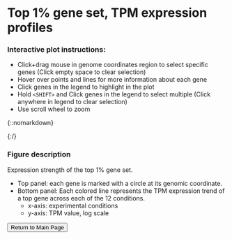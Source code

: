# Top 1% gene set, TPM expression profiles

### Interactive plot instructions:
* Click+drag mouse in genome coordinates region to select specific genes (Click empty space to clear selection)
* Hover over points and lines for more information about each gene
* Click genes in the legend to highlight in the plot
* Hold `<SHIFT>` and Click genes in the legend to select multiple (Click anywhere in legend to clear selection)
* Use scroll wheel to zoom


{::nomarkdown}
<!DOCTYPE html>
<html>
<head>
  <style>
    .error {
        color: red;
    }
  </style>
  <script type="text/javascript" src="https://cdn.jsdelivr.net/npm//vega@5"></script>
  <script type="text/javascript" src="https://cdn.jsdelivr.net/npm//vega-lite@4.17.0"></script>
  <script type="text/javascript" src="https://cdn.jsdelivr.net/npm//vega-embed@6"></script>
</head>
<body>
  <div id="vis" style="position:relative; left:-10%;"></div>
  <script>
    (function(vegaEmbed) {
      var spec = {"config": {"view": {"continuousWidth": 400, "continuousHeight": 300}, "axis": {"grid": false, "labelFontSize": 16, "titleFontSize": 20}, "title": {"fontSize": 30}}, "vconcat": [{"mark": {"type": "point", "opacity": 0.5, "size": 100}, "encoding": {"color": {"type": "nominal", "field": "strand"}, "tooltip": [{"type": "ordinal", "field": "locus_tag"}, {"type": "nominal", "field": "product"}, {"type": "quantitative", "field": "pos"}, {"type": "nominal", "field": "strand"}], "x": {"type": "quantitative", "axis": {"labelAngle": 270, "title": "Genome position"}, "field": "pos"}, "y": {"type": "quantitative", "field": "strand"}}, "height": 50, "selection": {"selector005": {"type": "interval", "encodings": ["x"]}}, "title": "TPM values for genes in Top 1% set", "width": 600}, {"layer": [{"mark": "circle", "encoding": {"color": {"type": "nominal", "field": "desc_string", "legend": {"columns": 1, "labelFontSize": 14, "labelLimit": 0, "orient": "right", "symbolLimit": 200, "title": "Gene"}, "scale": {"scheme": "tableau20"}}, "opacity": {"condition": {"value": 1, "selection": {"or": [{"or": ["selector005", "selector007"]}, "selector006"]}}, "value": 0.2}, "size": {"condition": {"value": 100, "selection": {"or": [{"or": ["selector005", "selector007"]}, "selector006"]}}, "value": 3}, "tooltip": [{"type": "nominal", "field": "locus_tag"}, {"type": "nominal", "field": "product"}, {"type": "nominal", "field": "exp_condition"}, {"type": "quantitative", "field": "mean_exp"}], "x": {"type": "nominal", "axis": {"labelAngle": 315, "labelLimit": 0, "title": "Experimental Condition"}, "field": "exp_condition_order", "sort": {"field": "exp_condition_order:N", "op": "count"}}, "y": {"type": "quantitative", "axis": {"title": "Log TPM expression"}, "field": "mean_exp", "scale": {"type": "log"}}}, "height": 400, "selection": {"selector007": {"type": "multi", "fields": ["desc_string"], "bind": "legend"}, "selector006": {"type": "single", "on": "mousemove", "fields": ["desc_string"], "nearest": true}}, "width": 600}, {"mark": "line", "encoding": {"color": {"type": "nominal", "field": "desc_string", "legend": {"columns": 1, "labelFontSize": 14, "labelLimit": 0, "orient": "right", "symbolLimit": 200, "title": "Gene"}, "scale": {"scheme": "tableau20"}}, "opacity": {"condition": {"value": 1, "selection": {"or": [{"or": ["selector005", "selector007"]}, "selector006"]}}, "value": 0.5}, "size": {"condition": {"value": 3, "selection": {"or": [{"or": ["selector005", "selector007"]}, "selector006"]}}, "value": 1}, "tooltip": [{"type": "nominal", "field": "locus_tag"}, {"type": "nominal", "field": "product"}, {"type": "nominal", "field": "exp_condition"}, {"type": "quantitative", "field": "mean_exp"}], "x": {"type": "nominal", "axis": {"labelAngle": 315, "labelLimit": 0, "title": "Experimental Condition"}, "field": "exp_condition_order", "sort": {"field": "exp_condition_order:N", "op": "count"}}, "y": {"type": "quantitative", "axis": {"title": "Log TPM expression"}, "field": "mean_exp", "scale": {"type": "log"}}}, "selection": {"selector008": {"type": "interval", "bind": "scales", "encodings": ["x", "y"]}}}]}], "data": {"name": "data-03422b2a6818c9646d2278b652fa79cf"}, "resolve": {"scale": {"color": "independent"}}, "$schema": "https://vega.github.io/schema/vega-lite/v4.0.2.json", "datasets": {"data-03422b2a6818c9646d2278b652fa79cf": [{"exp_condition": "uMax", "locus_tag": "EQU24_RS18130", "mean_exp": 5108.727656595741, "gene_symbol": "moxG", "product": "cytochrome c(L), periplasmic", "type": "CDS", "strand": -1, "desc_string": "EQU24_RS18130|moxG|cytochrome c(L), periplasmic", "pos": 4041660, "exp_condition_order": "uMax", "exp_id": 0}, {"exp_condition": "uMax", "locus_tag": "EQU24_RS19765", "mean_exp": 69142.27008470819, "gene_symbol": "rnpB", "product": "RNase P RNA component class A", "type": "ncRNA", "strand": -1, "desc_string": "EQU24_RS19765|rnpB|RNase P RNA component class A", "pos": 4442620, "exp_condition_order": "uMax", "exp_id": 0}, {"exp_condition": "uMax", "locus_tag": "EQU24_RS19315", "mean_exp": 46680.0292504427, "gene_symbol": "pmoC", "product": "methane monooxygenase/ammonia monooxygenase subunit C", "type": "CDS", "strand": -1, "desc_string": "EQU24_RS19315|pmoC|methane monooxygenase/ammonia monooxygenase subunit C", "pos": 4324344, "exp_condition_order": "uMax", "exp_id": 0}, {"exp_condition": "uMax", "locus_tag": "EQU24_RS19310", "mean_exp": 25505.538636426747, "gene_symbol": "pmoA", "product": "methane monooxygenase/ammonia monooxygenase subunit A", "type": "CDS", "strand": -1, "desc_string": "EQU24_RS19310|pmoA|methane monooxygenase/ammonia monooxygenase subunit A", "pos": 4323492, "exp_condition_order": "uMax", "exp_id": 0}, {"exp_condition": "uMax", "locus_tag": "EQU24_RS19305", "mean_exp": 29533.587850667278, "gene_symbol": "pmoB", "product": "methane monooxygenase/ammonia monooxygenase subunit B", "type": "CDS", "strand": -1, "desc_string": "EQU24_RS19305|pmoB|methane monooxygenase/ammonia monooxygenase subunit B", "pos": 4322154, "exp_condition_order": "uMax", "exp_id": 0}, {"exp_condition": "uMax", "locus_tag": "EQU24_RS18355", "mean_exp": 3042.9727316283265, "gene_symbol": "", "product": "hypothetical protein", "type": "CDS", "strand": -1, "desc_string": "EQU24_RS18355||hypothetical protein", "pos": 4094390, "exp_condition_order": "uMax", "exp_id": 0}, {"exp_condition": "uMax", "locus_tag": "EQU24_RS18140", "mean_exp": 8340.017235200123, "gene_symbol": "moxF", "product": "PQQ-dependent dehydrogenase, methanol/ethanol family", "type": "CDS", "strand": -1, "desc_string": "EQU24_RS18140|moxF|PQQ-dependent dehydrogenase, methanol/ethanol family", "pos": 4043061, "exp_condition_order": "uMax", "exp_id": 0}, {"exp_condition": "uMax", "locus_tag": "EQU24_RS18125", "mean_exp": 8248.29240097906, "gene_symbol": "moxI", "product": "methanol dehydrogenase", "type": "CDS", "strand": -1, "desc_string": "EQU24_RS18125|moxI|methanol dehydrogenase", "pos": 4041358, "exp_condition_order": "uMax", "exp_id": 0}, {"exp_condition": "uMax", "locus_tag": "EQU24_RS16195", "mean_exp": 14727.21057548607, "gene_symbol": "", "product": "hypothetical protein", "type": "CDS", "strand": 1, "desc_string": "EQU24_RS16195||hypothetical protein", "pos": 3638287, "exp_condition_order": "uMax", "exp_id": 0}, {"exp_condition": "uMax", "locus_tag": "EQU24_RS12965", "mean_exp": 7040.25202074437, "gene_symbol": "", "product": "hypothetical protein", "type": "CDS", "strand": -1, "desc_string": "EQU24_RS12965||hypothetical protein", "pos": 2903353, "exp_condition_order": "uMax", "exp_id": 0}, {"exp_condition": "uMax", "locus_tag": "EQU24_RS12525", "mean_exp": 168221.0092105794, "gene_symbol": "ssrA", "product": "transfer-messenger RNA", "type": "tmRNA", "strand": -1, "desc_string": "EQU24_RS12525|ssrA|transfer-messenger RNA", "pos": 2807909, "exp_condition_order": "uMax", "exp_id": 0}, {"exp_condition": "uMax", "locus_tag": "EQU24_RS12095", "mean_exp": 6915.496015182511, "gene_symbol": "", "product": "cytochrome c", "type": "CDS", "strand": 1, "desc_string": "EQU24_RS12095||cytochrome c", "pos": 2707742, "exp_condition_order": "uMax", "exp_id": 0}, {"exp_condition": "uMax", "locus_tag": "EQU24_RS22110", "mean_exp": 8591.27823201277, "gene_symbol": "", "product": "hypothetical protein", "type": "CDS", "strand": 1, "desc_string": "EQU24_RS22110||hypothetical protein", "pos": 4992034, "exp_condition_order": "uMax", "exp_id": 0}, {"exp_condition": "uMax", "locus_tag": "EQU24_RS04160", "mean_exp": 23075.059012807807, "gene_symbol": "ssrS", "product": "6S RNA", "type": "ncRNA", "strand": -1, "desc_string": "EQU24_RS04160|ssrS|6S RNA", "pos": 874502, "exp_condition_order": "uMax", "exp_id": 0}, {"exp_condition": "lowCH4", "locus_tag": "EQU24_RS18355", "mean_exp": 1847.4516069425836, "gene_symbol": "", "product": "hypothetical protein", "type": "CDS", "strand": -1, "desc_string": "EQU24_RS18355||hypothetical protein", "pos": 4094390, "exp_condition_order": "lowCH4", "exp_id": 1}, {"exp_condition": "lowCH4", "locus_tag": "EQU24_RS04160", "mean_exp": 9526.920493836826, "gene_symbol": "ssrS", "product": "6S RNA", "type": "ncRNA", "strand": -1, "desc_string": "EQU24_RS04160|ssrS|6S RNA", "pos": 874502, "exp_condition_order": "lowCH4", "exp_id": 1}, {"exp_condition": "lowCH4", "locus_tag": "EQU24_RS19310", "mean_exp": 34631.38027090037, "gene_symbol": "pmoA", "product": "methane monooxygenase/ammonia monooxygenase subunit A", "type": "CDS", "strand": -1, "desc_string": "EQU24_RS19310|pmoA|methane monooxygenase/ammonia monooxygenase subunit A", "pos": 4323492, "exp_condition_order": "lowCH4", "exp_id": 1}, {"exp_condition": "lowCH4", "locus_tag": "EQU24_RS18125", "mean_exp": 8621.224103024608, "gene_symbol": "moxI", "product": "methanol dehydrogenase", "type": "CDS", "strand": -1, "desc_string": "EQU24_RS18125|moxI|methanol dehydrogenase", "pos": 4041358, "exp_condition_order": "lowCH4", "exp_id": 1}, {"exp_condition": "lowCH4", "locus_tag": "EQU24_RS18130", "mean_exp": 3468.037971184918, "gene_symbol": "moxG", "product": "cytochrome c(L), periplasmic", "type": "CDS", "strand": -1, "desc_string": "EQU24_RS18130|moxG|cytochrome c(L), periplasmic", "pos": 4041660, "exp_condition_order": "lowCH4", "exp_id": 1}, {"exp_condition": "lowCH4", "locus_tag": "EQU24_RS16195", "mean_exp": 54765.975885919666, "gene_symbol": "", "product": "hypothetical protein", "type": "CDS", "strand": 1, "desc_string": "EQU24_RS16195||hypothetical protein", "pos": 3638287, "exp_condition_order": "lowCH4", "exp_id": 1}, {"exp_condition": "lowCH4", "locus_tag": "EQU24_RS19315", "mean_exp": 66272.04378204173, "gene_symbol": "pmoC", "product": "methane monooxygenase/ammonia monooxygenase subunit C", "type": "CDS", "strand": -1, "desc_string": "EQU24_RS19315|pmoC|methane monooxygenase/ammonia monooxygenase subunit C", "pos": 4324344, "exp_condition_order": "lowCH4", "exp_id": 1}, {"exp_condition": "lowCH4", "locus_tag": "EQU24_RS19305", "mean_exp": 45490.3989881897, "gene_symbol": "pmoB", "product": "methane monooxygenase/ammonia monooxygenase subunit B", "type": "CDS", "strand": -1, "desc_string": "EQU24_RS19305|pmoB|methane monooxygenase/ammonia monooxygenase subunit B", "pos": 4322154, "exp_condition_order": "lowCH4", "exp_id": 1}, {"exp_condition": "lowCH4", "locus_tag": "EQU24_RS18140", "mean_exp": 7753.418294956242, "gene_symbol": "moxF", "product": "PQQ-dependent dehydrogenase, methanol/ethanol family", "type": "CDS", "strand": -1, "desc_string": "EQU24_RS18140|moxF|PQQ-dependent dehydrogenase, methanol/ethanol family", "pos": 4043061, "exp_condition_order": "lowCH4", "exp_id": 1}, {"exp_condition": "lowCH4", "locus_tag": "EQU24_RS19765", "mean_exp": 125061.50768288225, "gene_symbol": "rnpB", "product": "RNase P RNA component class A", "type": "ncRNA", "strand": -1, "desc_string": "EQU24_RS19765|rnpB|RNase P RNA component class A", "pos": 4442620, "exp_condition_order": "lowCH4", "exp_id": 1}, {"exp_condition": "lowCH4", "locus_tag": "EQU24_RS12525", "mean_exp": 239995.60080703293, "gene_symbol": "ssrA", "product": "transfer-messenger RNA", "type": "tmRNA", "strand": -1, "desc_string": "EQU24_RS12525|ssrA|transfer-messenger RNA", "pos": 2807909, "exp_condition_order": "lowCH4", "exp_id": 1}, {"exp_condition": "lowCH4", "locus_tag": "EQU24_RS12965", "mean_exp": 6701.104842307408, "gene_symbol": "", "product": "hypothetical protein", "type": "CDS", "strand": -1, "desc_string": "EQU24_RS12965||hypothetical protein", "pos": 2903353, "exp_condition_order": "lowCH4", "exp_id": 1}, {"exp_condition": "lowCH4", "locus_tag": "EQU24_RS22110", "mean_exp": 7477.339714976655, "gene_symbol": "", "product": "hypothetical protein", "type": "CDS", "strand": 1, "desc_string": "EQU24_RS22110||hypothetical protein", "pos": 4992034, "exp_condition_order": "lowCH4", "exp_id": 1}, {"exp_condition": "lowCH4", "locus_tag": "EQU24_RS12095", "mean_exp": 6456.798784690124, "gene_symbol": "", "product": "cytochrome c", "type": "CDS", "strand": 1, "desc_string": "EQU24_RS12095||cytochrome c", "pos": 2707742, "exp_condition_order": "lowCH4", "exp_id": 1}, {"exp_condition": "NoCu", "locus_tag": "EQU24_RS12525", "mean_exp": 169237.8285913322, "gene_symbol": "ssrA", "product": "transfer-messenger RNA", "type": "tmRNA", "strand": -1, "desc_string": "EQU24_RS12525|ssrA|transfer-messenger RNA", "pos": 2807909, "exp_condition_order": "NoCu", "exp_id": 2}, {"exp_condition": "NoCu", "locus_tag": "EQU24_RS19310", "mean_exp": 5136.671241453299, "gene_symbol": "pmoA", "product": "methane monooxygenase/ammonia monooxygenase subunit A", "type": "CDS", "strand": -1, "desc_string": "EQU24_RS19310|pmoA|methane monooxygenase/ammonia monooxygenase subunit A", "pos": 4323492, "exp_condition_order": "NoCu", "exp_id": 2}, {"exp_condition": "NoCu", "locus_tag": "EQU24_RS12095", "mean_exp": 6421.586484263116, "gene_symbol": "", "product": "cytochrome c", "type": "CDS", "strand": 1, "desc_string": "EQU24_RS12095||cytochrome c", "pos": 2707742, "exp_condition_order": "NoCu", "exp_id": 2}, {"exp_condition": "NoCu", "locus_tag": "EQU24_RS18125", "mean_exp": 17093.11683179165, "gene_symbol": "moxI", "product": "methanol dehydrogenase", "type": "CDS", "strand": -1, "desc_string": "EQU24_RS18125|moxI|methanol dehydrogenase", "pos": 4041358, "exp_condition_order": "NoCu", "exp_id": 2}, {"exp_condition": "NoCu", "locus_tag": "EQU24_RS19315", "mean_exp": 24089.84188477577, "gene_symbol": "pmoC", "product": "methane monooxygenase/ammonia monooxygenase subunit C", "type": "CDS", "strand": -1, "desc_string": "EQU24_RS19315|pmoC|methane monooxygenase/ammonia monooxygenase subunit C", "pos": 4324344, "exp_condition_order": "NoCu", "exp_id": 2}, {"exp_condition": "NoCu", "locus_tag": "EQU24_RS04160", "mean_exp": 6350.495757050162, "gene_symbol": "ssrS", "product": "6S RNA", "type": "ncRNA", "strand": -1, "desc_string": "EQU24_RS04160|ssrS|6S RNA", "pos": 874502, "exp_condition_order": "NoCu", "exp_id": 2}, {"exp_condition": "NoCu", "locus_tag": "EQU24_RS18140", "mean_exp": 12402.01362866456, "gene_symbol": "moxF", "product": "PQQ-dependent dehydrogenase, methanol/ethanol family", "type": "CDS", "strand": -1, "desc_string": "EQU24_RS18140|moxF|PQQ-dependent dehydrogenase, methanol/ethanol family", "pos": 4043061, "exp_condition_order": "NoCu", "exp_id": 2}, {"exp_condition": "NoCu", "locus_tag": "EQU24_RS19765", "mean_exp": 50999.27062319863, "gene_symbol": "rnpB", "product": "RNase P RNA component class A", "type": "ncRNA", "strand": -1, "desc_string": "EQU24_RS19765|rnpB|RNase P RNA component class A", "pos": 4442620, "exp_condition_order": "NoCu", "exp_id": 2}, {"exp_condition": "NoCu", "locus_tag": "EQU24_RS12965", "mean_exp": 5248.393435559198, "gene_symbol": "", "product": "hypothetical protein", "type": "CDS", "strand": -1, "desc_string": "EQU24_RS12965||hypothetical protein", "pos": 2903353, "exp_condition_order": "NoCu", "exp_id": 2}, {"exp_condition": "NoCu", "locus_tag": "EQU24_RS16195", "mean_exp": 5126.151380164247, "gene_symbol": "", "product": "hypothetical protein", "type": "CDS", "strand": 1, "desc_string": "EQU24_RS16195||hypothetical protein", "pos": 3638287, "exp_condition_order": "NoCu", "exp_id": 2}, {"exp_condition": "NoCu", "locus_tag": "EQU24_RS18130", "mean_exp": 7065.140726948307, "gene_symbol": "moxG", "product": "cytochrome c(L), periplasmic", "type": "CDS", "strand": -1, "desc_string": "EQU24_RS18130|moxG|cytochrome c(L), periplasmic", "pos": 4041660, "exp_condition_order": "NoCu", "exp_id": 2}, {"exp_condition": "NoCu", "locus_tag": "EQU24_RS19305", "mean_exp": 6095.078052505333, "gene_symbol": "pmoB", "product": "methane monooxygenase/ammonia monooxygenase subunit B", "type": "CDS", "strand": -1, "desc_string": "EQU24_RS19305|pmoB|methane monooxygenase/ammonia monooxygenase subunit B", "pos": 4322154, "exp_condition_order": "NoCu", "exp_id": 2}, {"exp_condition": "NoCu", "locus_tag": "EQU24_RS22110", "mean_exp": 8345.7853450861, "gene_symbol": "", "product": "hypothetical protein", "type": "CDS", "strand": 1, "desc_string": "EQU24_RS22110||hypothetical protein", "pos": 4992034, "exp_condition_order": "NoCu", "exp_id": 2}, {"exp_condition": "NoCu", "locus_tag": "EQU24_RS18355", "mean_exp": 3800.109412500898, "gene_symbol": "", "product": "hypothetical protein", "type": "CDS", "strand": -1, "desc_string": "EQU24_RS18355||hypothetical protein", "pos": 4094390, "exp_condition_order": "NoCu", "exp_id": 2}, {"exp_condition": "lowCu", "locus_tag": "EQU24_RS22110", "mean_exp": 7157.344556884061, "gene_symbol": "", "product": "hypothetical protein", "type": "CDS", "strand": 1, "desc_string": "EQU24_RS22110||hypothetical protein", "pos": 4992034, "exp_condition_order": "lowCu", "exp_id": 3}, {"exp_condition": "lowCu", "locus_tag": "EQU24_RS18125", "mean_exp": 16089.177704259593, "gene_symbol": "moxI", "product": "methanol dehydrogenase", "type": "CDS", "strand": -1, "desc_string": "EQU24_RS18125|moxI|methanol dehydrogenase", "pos": 4041358, "exp_condition_order": "lowCu", "exp_id": 3}, {"exp_condition": "lowCu", "locus_tag": "EQU24_RS18140", "mean_exp": 12737.355018769373, "gene_symbol": "moxF", "product": "PQQ-dependent dehydrogenase, methanol/ethanol family", "type": "CDS", "strand": -1, "desc_string": "EQU24_RS18140|moxF|PQQ-dependent dehydrogenase, methanol/ethanol family", "pos": 4043061, "exp_condition_order": "lowCu", "exp_id": 3}, {"exp_condition": "lowCu", "locus_tag": "EQU24_RS19310", "mean_exp": 12401.309761945664, "gene_symbol": "pmoA", "product": "methane monooxygenase/ammonia monooxygenase subunit A", "type": "CDS", "strand": -1, "desc_string": "EQU24_RS19310|pmoA|methane monooxygenase/ammonia monooxygenase subunit A", "pos": 4323492, "exp_condition_order": "lowCu", "exp_id": 3}, {"exp_condition": "lowCu", "locus_tag": "EQU24_RS18355", "mean_exp": 3575.9130777921614, "gene_symbol": "", "product": "hypothetical protein", "type": "CDS", "strand": -1, "desc_string": "EQU24_RS18355||hypothetical protein", "pos": 4094390, "exp_condition_order": "lowCu", "exp_id": 3}, {"exp_condition": "lowCu", "locus_tag": "EQU24_RS18130", "mean_exp": 7409.341739884465, "gene_symbol": "moxG", "product": "cytochrome c(L), periplasmic", "type": "CDS", "strand": -1, "desc_string": "EQU24_RS18130|moxG|cytochrome c(L), periplasmic", "pos": 4041660, "exp_condition_order": "lowCu", "exp_id": 3}, {"exp_condition": "lowCu", "locus_tag": "EQU24_RS04160", "mean_exp": 5372.442662587325, "gene_symbol": "ssrS", "product": "6S RNA", "type": "ncRNA", "strand": -1, "desc_string": "EQU24_RS04160|ssrS|6S RNA", "pos": 874502, "exp_condition_order": "lowCu", "exp_id": 3}, {"exp_condition": "lowCu", "locus_tag": "EQU24_RS12525", "mean_exp": 176867.90691024865, "gene_symbol": "ssrA", "product": "transfer-messenger RNA", "type": "tmRNA", "strand": -1, "desc_string": "EQU24_RS12525|ssrA|transfer-messenger RNA", "pos": 2807909, "exp_condition_order": "lowCu", "exp_id": 3}, {"exp_condition": "lowCu", "locus_tag": "EQU24_RS19315", "mean_exp": 31547.94646022324, "gene_symbol": "pmoC", "product": "methane monooxygenase/ammonia monooxygenase subunit C", "type": "CDS", "strand": -1, "desc_string": "EQU24_RS19315|pmoC|methane monooxygenase/ammonia monooxygenase subunit C", "pos": 4324344, "exp_condition_order": "lowCu", "exp_id": 3}, {"exp_condition": "lowCu", "locus_tag": "EQU24_RS16195", "mean_exp": 8375.015793515788, "gene_symbol": "", "product": "hypothetical protein", "type": "CDS", "strand": 1, "desc_string": "EQU24_RS16195||hypothetical protein", "pos": 3638287, "exp_condition_order": "lowCu", "exp_id": 3}, {"exp_condition": "lowCu", "locus_tag": "EQU24_RS19305", "mean_exp": 12603.931420482582, "gene_symbol": "pmoB", "product": "methane monooxygenase/ammonia monooxygenase subunit B", "type": "CDS", "strand": -1, "desc_string": "EQU24_RS19305|pmoB|methane monooxygenase/ammonia monooxygenase subunit B", "pos": 4322154, "exp_condition_order": "lowCu", "exp_id": 3}, {"exp_condition": "lowCu", "locus_tag": "EQU24_RS12095", "mean_exp": 6147.906579974738, "gene_symbol": "", "product": "cytochrome c", "type": "CDS", "strand": 1, "desc_string": "EQU24_RS12095||cytochrome c", "pos": 2707742, "exp_condition_order": "lowCu", "exp_id": 3}, {"exp_condition": "lowCu", "locus_tag": "EQU24_RS19765", "mean_exp": 46269.08879264175, "gene_symbol": "rnpB", "product": "RNase P RNA component class A", "type": "ncRNA", "strand": -1, "desc_string": "EQU24_RS19765|rnpB|RNase P RNA component class A", "pos": 4442620, "exp_condition_order": "lowCu", "exp_id": 3}, {"exp_condition": "lowCu", "locus_tag": "EQU24_RS12965", "mean_exp": 4829.989294467541, "gene_symbol": "", "product": "hypothetical protein", "type": "CDS", "strand": -1, "desc_string": "EQU24_RS12965||hypothetical protein", "pos": 2903353, "exp_condition_order": "lowCu", "exp_id": 3}, {"exp_condition": "medCu", "locus_tag": "EQU24_RS19315", "mean_exp": 36520.50332504361, "gene_symbol": "pmoC", "product": "methane monooxygenase/ammonia monooxygenase subunit C", "type": "CDS", "strand": -1, "desc_string": "EQU24_RS19315|pmoC|methane monooxygenase/ammonia monooxygenase subunit C", "pos": 4324344, "exp_condition_order": "medCu", "exp_id": 4}, {"exp_condition": "medCu", "locus_tag": "EQU24_RS18140", "mean_exp": 10970.707859593367, "gene_symbol": "moxF", "product": "PQQ-dependent dehydrogenase, methanol/ethanol family", "type": "CDS", "strand": -1, "desc_string": "EQU24_RS18140|moxF|PQQ-dependent dehydrogenase, methanol/ethanol family", "pos": 4043061, "exp_condition_order": "medCu", "exp_id": 4}, {"exp_condition": "medCu", "locus_tag": "EQU24_RS18125", "mean_exp": 15776.570985871358, "gene_symbol": "moxI", "product": "methanol dehydrogenase", "type": "CDS", "strand": -1, "desc_string": "EQU24_RS18125|moxI|methanol dehydrogenase", "pos": 4041358, "exp_condition_order": "medCu", "exp_id": 4}, {"exp_condition": "medCu", "locus_tag": "EQU24_RS22110", "mean_exp": 5934.168113050466, "gene_symbol": "", "product": "hypothetical protein", "type": "CDS", "strand": 1, "desc_string": "EQU24_RS22110||hypothetical protein", "pos": 4992034, "exp_condition_order": "medCu", "exp_id": 4}, {"exp_condition": "medCu", "locus_tag": "EQU24_RS04160", "mean_exp": 4351.899674961879, "gene_symbol": "ssrS", "product": "6S RNA", "type": "ncRNA", "strand": -1, "desc_string": "EQU24_RS04160|ssrS|6S RNA", "pos": 874502, "exp_condition_order": "medCu", "exp_id": 4}, {"exp_condition": "medCu", "locus_tag": "EQU24_RS18355", "mean_exp": 3800.174607969934, "gene_symbol": "", "product": "hypothetical protein", "type": "CDS", "strand": -1, "desc_string": "EQU24_RS18355||hypothetical protein", "pos": 4094390, "exp_condition_order": "medCu", "exp_id": 4}, {"exp_condition": "medCu", "locus_tag": "EQU24_RS19310", "mean_exp": 20503.77815345364, "gene_symbol": "pmoA", "product": "methane monooxygenase/ammonia monooxygenase subunit A", "type": "CDS", "strand": -1, "desc_string": "EQU24_RS19310|pmoA|methane monooxygenase/ammonia monooxygenase subunit A", "pos": 4323492, "exp_condition_order": "medCu", "exp_id": 4}, {"exp_condition": "medCu", "locus_tag": "EQU24_RS12095", "mean_exp": 7314.5952944552055, "gene_symbol": "", "product": "cytochrome c", "type": "CDS", "strand": 1, "desc_string": "EQU24_RS12095||cytochrome c", "pos": 2707742, "exp_condition_order": "medCu", "exp_id": 4}, {"exp_condition": "medCu", "locus_tag": "EQU24_RS19765", "mean_exp": 65767.40256566842, "gene_symbol": "rnpB", "product": "RNase P RNA component class A", "type": "ncRNA", "strand": -1, "desc_string": "EQU24_RS19765|rnpB|RNase P RNA component class A", "pos": 4442620, "exp_condition_order": "medCu", "exp_id": 4}, {"exp_condition": "medCu", "locus_tag": "EQU24_RS12525", "mean_exp": 170727.49080539588, "gene_symbol": "ssrA", "product": "transfer-messenger RNA", "type": "tmRNA", "strand": -1, "desc_string": "EQU24_RS12525|ssrA|transfer-messenger RNA", "pos": 2807909, "exp_condition_order": "medCu", "exp_id": 4}, {"exp_condition": "medCu", "locus_tag": "EQU24_RS12965", "mean_exp": 4036.9915800887857, "gene_symbol": "", "product": "hypothetical protein", "type": "CDS", "strand": -1, "desc_string": "EQU24_RS12965||hypothetical protein", "pos": 2903353, "exp_condition_order": "medCu", "exp_id": 4}, {"exp_condition": "medCu", "locus_tag": "EQU24_RS18130", "mean_exp": 6750.346201241261, "gene_symbol": "moxG", "product": "cytochrome c(L), periplasmic", "type": "CDS", "strand": -1, "desc_string": "EQU24_RS18130|moxG|cytochrome c(L), periplasmic", "pos": 4041660, "exp_condition_order": "medCu", "exp_id": 4}, {"exp_condition": "medCu", "locus_tag": "EQU24_RS16195", "mean_exp": 10479.99131400883, "gene_symbol": "", "product": "hypothetical protein", "type": "CDS", "strand": 1, "desc_string": "EQU24_RS16195||hypothetical protein", "pos": 3638287, "exp_condition_order": "medCu", "exp_id": 4}, {"exp_condition": "medCu", "locus_tag": "EQU24_RS19305", "mean_exp": 21233.2759936609, "gene_symbol": "pmoB", "product": "methane monooxygenase/ammonia monooxygenase subunit B", "type": "CDS", "strand": -1, "desc_string": "EQU24_RS19305|pmoB|methane monooxygenase/ammonia monooxygenase subunit B", "pos": 4322154, "exp_condition_order": "medCu", "exp_id": 4}, {"exp_condition": "highCu", "locus_tag": "EQU24_RS19310", "mean_exp": 27913.273165926414, "gene_symbol": "pmoA", "product": "methane monooxygenase/ammonia monooxygenase subunit A", "type": "CDS", "strand": -1, "desc_string": "EQU24_RS19310|pmoA|methane monooxygenase/ammonia monooxygenase subunit A", "pos": 4323492, "exp_condition_order": "highCu", "exp_id": 5}, {"exp_condition": "highCu", "locus_tag": "EQU24_RS18140", "mean_exp": 10660.668375730475, "gene_symbol": "moxF", "product": "PQQ-dependent dehydrogenase, methanol/ethanol family", "type": "CDS", "strand": -1, "desc_string": "EQU24_RS18140|moxF|PQQ-dependent dehydrogenase, methanol/ethanol family", "pos": 4043061, "exp_condition_order": "highCu", "exp_id": 5}, {"exp_condition": "highCu", "locus_tag": "EQU24_RS19305", "mean_exp": 27205.5741555207, "gene_symbol": "pmoB", "product": "methane monooxygenase/ammonia monooxygenase subunit B", "type": "CDS", "strand": -1, "desc_string": "EQU24_RS19305|pmoB|methane monooxygenase/ammonia monooxygenase subunit B", "pos": 4322154, "exp_condition_order": "highCu", "exp_id": 5}, {"exp_condition": "highCu", "locus_tag": "EQU24_RS04160", "mean_exp": 7600.102546525527, "gene_symbol": "ssrS", "product": "6S RNA", "type": "ncRNA", "strand": -1, "desc_string": "EQU24_RS04160|ssrS|6S RNA", "pos": 874502, "exp_condition_order": "highCu", "exp_id": 5}, {"exp_condition": "highCu", "locus_tag": "EQU24_RS18130", "mean_exp": 6995.000477518392, "gene_symbol": "moxG", "product": "cytochrome c(L), periplasmic", "type": "CDS", "strand": -1, "desc_string": "EQU24_RS18130|moxG|cytochrome c(L), periplasmic", "pos": 4041660, "exp_condition_order": "highCu", "exp_id": 5}, {"exp_condition": "highCu", "locus_tag": "EQU24_RS19315", "mean_exp": 45252.33072239313, "gene_symbol": "pmoC", "product": "methane monooxygenase/ammonia monooxygenase subunit C", "type": "CDS", "strand": -1, "desc_string": "EQU24_RS19315|pmoC|methane monooxygenase/ammonia monooxygenase subunit C", "pos": 4324344, "exp_condition_order": "highCu", "exp_id": 5}, {"exp_condition": "highCu", "locus_tag": "EQU24_RS19765", "mean_exp": 61364.51925802551, "gene_symbol": "rnpB", "product": "RNase P RNA component class A", "type": "ncRNA", "strand": -1, "desc_string": "EQU24_RS19765|rnpB|RNase P RNA component class A", "pos": 4442620, "exp_condition_order": "highCu", "exp_id": 5}, {"exp_condition": "highCu", "locus_tag": "EQU24_RS18125", "mean_exp": 12644.734885803195, "gene_symbol": "moxI", "product": "methanol dehydrogenase", "type": "CDS", "strand": -1, "desc_string": "EQU24_RS18125|moxI|methanol dehydrogenase", "pos": 4041358, "exp_condition_order": "highCu", "exp_id": 5}, {"exp_condition": "highCu", "locus_tag": "EQU24_RS12095", "mean_exp": 7685.889048202116, "gene_symbol": "", "product": "cytochrome c", "type": "CDS", "strand": 1, "desc_string": "EQU24_RS12095||cytochrome c", "pos": 2707742, "exp_condition_order": "highCu", "exp_id": 5}, {"exp_condition": "highCu", "locus_tag": "EQU24_RS22110", "mean_exp": 8132.547467163169, "gene_symbol": "", "product": "hypothetical protein", "type": "CDS", "strand": 1, "desc_string": "EQU24_RS22110||hypothetical protein", "pos": 4992034, "exp_condition_order": "highCu", "exp_id": 5}, {"exp_condition": "highCu", "locus_tag": "EQU24_RS18355", "mean_exp": 4354.187714336767, "gene_symbol": "", "product": "hypothetical protein", "type": "CDS", "strand": -1, "desc_string": "EQU24_RS18355||hypothetical protein", "pos": 4094390, "exp_condition_order": "highCu", "exp_id": 5}, {"exp_condition": "highCu", "locus_tag": "EQU24_RS16195", "mean_exp": 15889.9827072691, "gene_symbol": "", "product": "hypothetical protein", "type": "CDS", "strand": 1, "desc_string": "EQU24_RS16195||hypothetical protein", "pos": 3638287, "exp_condition_order": "highCu", "exp_id": 5}, {"exp_condition": "highCu", "locus_tag": "EQU24_RS12965", "mean_exp": 5661.746643891379, "gene_symbol": "", "product": "hypothetical protein", "type": "CDS", "strand": -1, "desc_string": "EQU24_RS12965||hypothetical protein", "pos": 2903353, "exp_condition_order": "highCu", "exp_id": 5}, {"exp_condition": "highCu", "locus_tag": "EQU24_RS12525", "mean_exp": 153361.8310492924, "gene_symbol": "ssrA", "product": "transfer-messenger RNA", "type": "tmRNA", "strand": -1, "desc_string": "EQU24_RS12525|ssrA|transfer-messenger RNA", "pos": 2807909, "exp_condition_order": "highCu", "exp_id": 5}, {"exp_condition": "NO3_lowO2_slow_growth", "locus_tag": "EQU24_RS18355", "mean_exp": 2560.791856283529, "gene_symbol": "", "product": "hypothetical protein", "type": "CDS", "strand": -1, "desc_string": "EQU24_RS18355||hypothetical protein", "pos": 4094390, "exp_condition_order": "NO3_lowO2_slow_growth", "exp_id": 6}, {"exp_condition": "NO3_lowO2_slow_growth", "locus_tag": "EQU24_RS12525", "mean_exp": 160891.7587580334, "gene_symbol": "ssrA", "product": "transfer-messenger RNA", "type": "tmRNA", "strand": -1, "desc_string": "EQU24_RS12525|ssrA|transfer-messenger RNA", "pos": 2807909, "exp_condition_order": "NO3_lowO2_slow_growth", "exp_id": 6}, {"exp_condition": "NO3_lowO2_slow_growth", "locus_tag": "EQU24_RS19305", "mean_exp": 55173.47096773735, "gene_symbol": "pmoB", "product": "methane monooxygenase/ammonia monooxygenase subunit B", "type": "CDS", "strand": -1, "desc_string": "EQU24_RS19305|pmoB|methane monooxygenase/ammonia monooxygenase subunit B", "pos": 4322154, "exp_condition_order": "NO3_lowO2_slow_growth", "exp_id": 6}, {"exp_condition": "NO3_lowO2_slow_growth", "locus_tag": "EQU24_RS22110", "mean_exp": 6497.868108956285, "gene_symbol": "", "product": "hypothetical protein", "type": "CDS", "strand": 1, "desc_string": "EQU24_RS22110||hypothetical protein", "pos": 4992034, "exp_condition_order": "NO3_lowO2_slow_growth", "exp_id": 6}, {"exp_condition": "NO3_lowO2_slow_growth", "locus_tag": "EQU24_RS04160", "mean_exp": 68687.68497786972, "gene_symbol": "ssrS", "product": "6S RNA", "type": "ncRNA", "strand": -1, "desc_string": "EQU24_RS04160|ssrS|6S RNA", "pos": 874502, "exp_condition_order": "NO3_lowO2_slow_growth", "exp_id": 6}, {"exp_condition": "NO3_lowO2_slow_growth", "locus_tag": "EQU24_RS12965", "mean_exp": 6218.176678853747, "gene_symbol": "", "product": "hypothetical protein", "type": "CDS", "strand": -1, "desc_string": "EQU24_RS12965||hypothetical protein", "pos": 2903353, "exp_condition_order": "NO3_lowO2_slow_growth", "exp_id": 6}, {"exp_condition": "NO3_lowO2_slow_growth", "locus_tag": "EQU24_RS12095", "mean_exp": 4071.7219301410933, "gene_symbol": "", "product": "cytochrome c", "type": "CDS", "strand": 1, "desc_string": "EQU24_RS12095||cytochrome c", "pos": 2707742, "exp_condition_order": "NO3_lowO2_slow_growth", "exp_id": 6}, {"exp_condition": "NO3_lowO2_slow_growth", "locus_tag": "EQU24_RS18130", "mean_exp": 9298.769982333844, "gene_symbol": "moxG", "product": "cytochrome c(L), periplasmic", "type": "CDS", "strand": -1, "desc_string": "EQU24_RS18130|moxG|cytochrome c(L), periplasmic", "pos": 4041660, "exp_condition_order": "NO3_lowO2_slow_growth", "exp_id": 6}, {"exp_condition": "NO3_lowO2_slow_growth", "locus_tag": "EQU24_RS19765", "mean_exp": 32862.47049796151, "gene_symbol": "rnpB", "product": "RNase P RNA component class A", "type": "ncRNA", "strand": -1, "desc_string": "EQU24_RS19765|rnpB|RNase P RNA component class A", "pos": 4442620, "exp_condition_order": "NO3_lowO2_slow_growth", "exp_id": 6}, {"exp_condition": "NO3_lowO2_slow_growth", "locus_tag": "EQU24_RS18140", "mean_exp": 19776.18354526807, "gene_symbol": "moxF", "product": "PQQ-dependent dehydrogenase, methanol/ethanol family", "type": "CDS", "strand": -1, "desc_string": "EQU24_RS18140|moxF|PQQ-dependent dehydrogenase, methanol/ethanol family", "pos": 4043061, "exp_condition_order": "NO3_lowO2_slow_growth", "exp_id": 6}, {"exp_condition": "NO3_lowO2_slow_growth", "locus_tag": "EQU24_RS16195", "mean_exp": 21503.222534534732, "gene_symbol": "", "product": "hypothetical protein", "type": "CDS", "strand": 1, "desc_string": "EQU24_RS16195||hypothetical protein", "pos": 3638287, "exp_condition_order": "NO3_lowO2_slow_growth", "exp_id": 6}, {"exp_condition": "NO3_lowO2_slow_growth", "locus_tag": "EQU24_RS18125", "mean_exp": 13185.195196779445, "gene_symbol": "moxI", "product": "methanol dehydrogenase", "type": "CDS", "strand": -1, "desc_string": "EQU24_RS18125|moxI|methanol dehydrogenase", "pos": 4041358, "exp_condition_order": "NO3_lowO2_slow_growth", "exp_id": 6}, {"exp_condition": "NO3_lowO2_slow_growth", "locus_tag": "EQU24_RS19315", "mean_exp": 60408.96099408399, "gene_symbol": "pmoC", "product": "methane monooxygenase/ammonia monooxygenase subunit C", "type": "CDS", "strand": -1, "desc_string": "EQU24_RS19315|pmoC|methane monooxygenase/ammonia monooxygenase subunit C", "pos": 4324344, "exp_condition_order": "NO3_lowO2_slow_growth", "exp_id": 6}, {"exp_condition": "NO3_lowO2_slow_growth", "locus_tag": "EQU24_RS19310", "mean_exp": 57130.194963526956, "gene_symbol": "pmoA", "product": "methane monooxygenase/ammonia monooxygenase subunit A", "type": "CDS", "strand": -1, "desc_string": "EQU24_RS19310|pmoA|methane monooxygenase/ammonia monooxygenase subunit A", "pos": 4323492, "exp_condition_order": "NO3_lowO2_slow_growth", "exp_id": 6}, {"exp_condition": "highO2_slow_growth", "locus_tag": "EQU24_RS19305", "mean_exp": 15457.026361607965, "gene_symbol": "pmoB", "product": "methane monooxygenase/ammonia monooxygenase subunit B", "type": "CDS", "strand": -1, "desc_string": "EQU24_RS19305|pmoB|methane monooxygenase/ammonia monooxygenase subunit B", "pos": 4322154, "exp_condition_order": "highO2_slow_growth", "exp_id": 7}, {"exp_condition": "highO2_slow_growth", "locus_tag": "EQU24_RS19315", "mean_exp": 30731.233828724908, "gene_symbol": "pmoC", "product": "methane monooxygenase/ammonia monooxygenase subunit C", "type": "CDS", "strand": -1, "desc_string": "EQU24_RS19315|pmoC|methane monooxygenase/ammonia monooxygenase subunit C", "pos": 4324344, "exp_condition_order": "highO2_slow_growth", "exp_id": 7}, {"exp_condition": "highO2_slow_growth", "locus_tag": "EQU24_RS22110", "mean_exp": 3468.5822024005906, "gene_symbol": "", "product": "hypothetical protein", "type": "CDS", "strand": 1, "desc_string": "EQU24_RS22110||hypothetical protein", "pos": 4992034, "exp_condition_order": "highO2_slow_growth", "exp_id": 7}, {"exp_condition": "highO2_slow_growth", "locus_tag": "EQU24_RS19765", "mean_exp": 27074.899225111654, "gene_symbol": "rnpB", "product": "RNase P RNA component class A", "type": "ncRNA", "strand": -1, "desc_string": "EQU24_RS19765|rnpB|RNase P RNA component class A", "pos": 4442620, "exp_condition_order": "highO2_slow_growth", "exp_id": 7}, {"exp_condition": "highO2_slow_growth", "locus_tag": "EQU24_RS19310", "mean_exp": 13929.492505660935, "gene_symbol": "pmoA", "product": "methane monooxygenase/ammonia monooxygenase subunit A", "type": "CDS", "strand": -1, "desc_string": "EQU24_RS19310|pmoA|methane monooxygenase/ammonia monooxygenase subunit A", "pos": 4323492, "exp_condition_order": "highO2_slow_growth", "exp_id": 7}, {"exp_condition": "highO2_slow_growth", "locus_tag": "EQU24_RS18140", "mean_exp": 9492.90633939038, "gene_symbol": "moxF", "product": "PQQ-dependent dehydrogenase, methanol/ethanol family", "type": "CDS", "strand": -1, "desc_string": "EQU24_RS18140|moxF|PQQ-dependent dehydrogenase, methanol/ethanol family", "pos": 4043061, "exp_condition_order": "highO2_slow_growth", "exp_id": 7}, {"exp_condition": "highO2_slow_growth", "locus_tag": "EQU24_RS12525", "mean_exp": 193875.49078092392, "gene_symbol": "ssrA", "product": "transfer-messenger RNA", "type": "tmRNA", "strand": -1, "desc_string": "EQU24_RS12525|ssrA|transfer-messenger RNA", "pos": 2807909, "exp_condition_order": "highO2_slow_growth", "exp_id": 7}, {"exp_condition": "highO2_slow_growth", "locus_tag": "EQU24_RS04160", "mean_exp": 41746.78777084675, "gene_symbol": "ssrS", "product": "6S RNA", "type": "ncRNA", "strand": -1, "desc_string": "EQU24_RS04160|ssrS|6S RNA", "pos": 874502, "exp_condition_order": "highO2_slow_growth", "exp_id": 7}, {"exp_condition": "highO2_slow_growth", "locus_tag": "EQU24_RS18130", "mean_exp": 6931.1416574758405, "gene_symbol": "moxG", "product": "cytochrome c(L), periplasmic", "type": "CDS", "strand": -1, "desc_string": "EQU24_RS18130|moxG|cytochrome c(L), periplasmic", "pos": 4041660, "exp_condition_order": "highO2_slow_growth", "exp_id": 7}, {"exp_condition": "highO2_slow_growth", "locus_tag": "EQU24_RS18355", "mean_exp": 4222.741221519913, "gene_symbol": "", "product": "hypothetical protein", "type": "CDS", "strand": -1, "desc_string": "EQU24_RS18355||hypothetical protein", "pos": 4094390, "exp_condition_order": "highO2_slow_growth", "exp_id": 7}, {"exp_condition": "highO2_slow_growth", "locus_tag": "EQU24_RS12095", "mean_exp": 3539.470945818668, "gene_symbol": "", "product": "cytochrome c", "type": "CDS", "strand": 1, "desc_string": "EQU24_RS12095||cytochrome c", "pos": 2707742, "exp_condition_order": "highO2_slow_growth", "exp_id": 7}, {"exp_condition": "highO2_slow_growth", "locus_tag": "EQU24_RS12965", "mean_exp": 5790.9437332332345, "gene_symbol": "", "product": "hypothetical protein", "type": "CDS", "strand": -1, "desc_string": "EQU24_RS12965||hypothetical protein", "pos": 2903353, "exp_condition_order": "highO2_slow_growth", "exp_id": 7}, {"exp_condition": "highO2_slow_growth", "locus_tag": "EQU24_RS16195", "mean_exp": 2534.2116836339264, "gene_symbol": "", "product": "hypothetical protein", "type": "CDS", "strand": 1, "desc_string": "EQU24_RS16195||hypothetical protein", "pos": 3638287, "exp_condition_order": "highO2_slow_growth", "exp_id": 7}, {"exp_condition": "highO2_slow_growth", "locus_tag": "EQU24_RS18125", "mean_exp": 11487.348395299043, "gene_symbol": "moxI", "product": "methanol dehydrogenase", "type": "CDS", "strand": -1, "desc_string": "EQU24_RS18125|moxI|methanol dehydrogenase", "pos": 4041358, "exp_condition_order": "highO2_slow_growth", "exp_id": 7}, {"exp_condition": "lowO2_fast_growth", "locus_tag": "EQU24_RS18125", "mean_exp": 7136.235710823042, "gene_symbol": "moxI", "product": "methanol dehydrogenase", "type": "CDS", "strand": -1, "desc_string": "EQU24_RS18125|moxI|methanol dehydrogenase", "pos": 4041358, "exp_condition_order": "lowO2_fast_growth", "exp_id": 8}, {"exp_condition": "lowO2_fast_growth", "locus_tag": "EQU24_RS12525", "mean_exp": 205534.81663150384, "gene_symbol": "ssrA", "product": "transfer-messenger RNA", "type": "tmRNA", "strand": -1, "desc_string": "EQU24_RS12525|ssrA|transfer-messenger RNA", "pos": 2807909, "exp_condition_order": "lowO2_fast_growth", "exp_id": 8}, {"exp_condition": "lowO2_fast_growth", "locus_tag": "EQU24_RS19765", "mean_exp": 88819.0072926046, "gene_symbol": "rnpB", "product": "RNase P RNA component class A", "type": "ncRNA", "strand": -1, "desc_string": "EQU24_RS19765|rnpB|RNase P RNA component class A", "pos": 4442620, "exp_condition_order": "lowO2_fast_growth", "exp_id": 8}, {"exp_condition": "lowO2_fast_growth", "locus_tag": "EQU24_RS04160", "mean_exp": 35905.88020636838, "gene_symbol": "ssrS", "product": "6S RNA", "type": "ncRNA", "strand": -1, "desc_string": "EQU24_RS04160|ssrS|6S RNA", "pos": 874502, "exp_condition_order": "lowO2_fast_growth", "exp_id": 8}, {"exp_condition": "lowO2_fast_growth", "locus_tag": "EQU24_RS18130", "mean_exp": 4002.1242899539648, "gene_symbol": "moxG", "product": "cytochrome c(L), periplasmic", "type": "CDS", "strand": -1, "desc_string": "EQU24_RS18130|moxG|cytochrome c(L), periplasmic", "pos": 4041660, "exp_condition_order": "lowO2_fast_growth", "exp_id": 8}, {"exp_condition": "lowO2_fast_growth", "locus_tag": "EQU24_RS16195", "mean_exp": 27657.535084415653, "gene_symbol": "", "product": "hypothetical protein", "type": "CDS", "strand": 1, "desc_string": "EQU24_RS16195||hypothetical protein", "pos": 3638287, "exp_condition_order": "lowO2_fast_growth", "exp_id": 8}, {"exp_condition": "lowO2_fast_growth", "locus_tag": "EQU24_RS12095", "mean_exp": 6797.222122282292, "gene_symbol": "", "product": "cytochrome c", "type": "CDS", "strand": 1, "desc_string": "EQU24_RS12095||cytochrome c", "pos": 2707742, "exp_condition_order": "lowO2_fast_growth", "exp_id": 8}, {"exp_condition": "lowO2_fast_growth", "locus_tag": "EQU24_RS12965", "mean_exp": 7327.959083959929, "gene_symbol": "", "product": "hypothetical protein", "type": "CDS", "strand": -1, "desc_string": "EQU24_RS12965||hypothetical protein", "pos": 2903353, "exp_condition_order": "lowO2_fast_growth", "exp_id": 8}, {"exp_condition": "lowO2_fast_growth", "locus_tag": "EQU24_RS18140", "mean_exp": 8039.583113235584, "gene_symbol": "moxF", "product": "PQQ-dependent dehydrogenase, methanol/ethanol family", "type": "CDS", "strand": -1, "desc_string": "EQU24_RS18140|moxF|PQQ-dependent dehydrogenase, methanol/ethanol family", "pos": 4043061, "exp_condition_order": "lowO2_fast_growth", "exp_id": 8}, {"exp_condition": "lowO2_fast_growth", "locus_tag": "EQU24_RS19315", "mean_exp": 59887.14487641826, "gene_symbol": "pmoC", "product": "methane monooxygenase/ammonia monooxygenase subunit C", "type": "CDS", "strand": -1, "desc_string": "EQU24_RS19315|pmoC|methane monooxygenase/ammonia monooxygenase subunit C", "pos": 4324344, "exp_condition_order": "lowO2_fast_growth", "exp_id": 8}, {"exp_condition": "lowO2_fast_growth", "locus_tag": "EQU24_RS22110", "mean_exp": 9584.02855860464, "gene_symbol": "", "product": "hypothetical protein", "type": "CDS", "strand": 1, "desc_string": "EQU24_RS22110||hypothetical protein", "pos": 4992034, "exp_condition_order": "lowO2_fast_growth", "exp_id": 8}, {"exp_condition": "lowO2_fast_growth", "locus_tag": "EQU24_RS18355", "mean_exp": 2039.463272181285, "gene_symbol": "", "product": "hypothetical protein", "type": "CDS", "strand": -1, "desc_string": "EQU24_RS18355||hypothetical protein", "pos": 4094390, "exp_condition_order": "lowO2_fast_growth", "exp_id": 8}, {"exp_condition": "lowO2_fast_growth", "locus_tag": "EQU24_RS19305", "mean_exp": 41728.5615314548, "gene_symbol": "pmoB", "product": "methane monooxygenase/ammonia monooxygenase subunit B", "type": "CDS", "strand": -1, "desc_string": "EQU24_RS19305|pmoB|methane monooxygenase/ammonia monooxygenase subunit B", "pos": 4322154, "exp_condition_order": "lowO2_fast_growth", "exp_id": 8}, {"exp_condition": "lowO2_fast_growth", "locus_tag": "EQU24_RS19310", "mean_exp": 34731.15795860894, "gene_symbol": "pmoA", "product": "methane monooxygenase/ammonia monooxygenase subunit A", "type": "CDS", "strand": -1, "desc_string": "EQU24_RS19310|pmoA|methane monooxygenase/ammonia monooxygenase subunit A", "pos": 4323492, "exp_condition_order": "lowO2_fast_growth", "exp_id": 8}, {"exp_condition": "MeOH", "locus_tag": "EQU24_RS18125", "mean_exp": 1961.04010603269, "gene_symbol": "moxI", "product": "methanol dehydrogenase", "type": "CDS", "strand": -1, "desc_string": "EQU24_RS18125|moxI|methanol dehydrogenase", "pos": 4041358, "exp_condition_order": "MeOH", "exp_id": 9}, {"exp_condition": "MeOH", "locus_tag": "EQU24_RS19315", "mean_exp": 16719.12209409057, "gene_symbol": "pmoC", "product": "methane monooxygenase/ammonia monooxygenase subunit C", "type": "CDS", "strand": -1, "desc_string": "EQU24_RS19315|pmoC|methane monooxygenase/ammonia monooxygenase subunit C", "pos": 4324344, "exp_condition_order": "MeOH", "exp_id": 9}, {"exp_condition": "MeOH", "locus_tag": "EQU24_RS12965", "mean_exp": 3782.960212640994, "gene_symbol": "", "product": "hypothetical protein", "type": "CDS", "strand": -1, "desc_string": "EQU24_RS12965||hypothetical protein", "pos": 2903353, "exp_condition_order": "MeOH", "exp_id": 9}, {"exp_condition": "MeOH", "locus_tag": "EQU24_RS16195", "mean_exp": 3445.815299583241, "gene_symbol": "", "product": "hypothetical protein", "type": "CDS", "strand": 1, "desc_string": "EQU24_RS16195||hypothetical protein", "pos": 3638287, "exp_condition_order": "MeOH", "exp_id": 9}, {"exp_condition": "MeOH", "locus_tag": "EQU24_RS04160", "mean_exp": 19426.895858894506, "gene_symbol": "ssrS", "product": "6S RNA", "type": "ncRNA", "strand": -1, "desc_string": "EQU24_RS04160|ssrS|6S RNA", "pos": 874502, "exp_condition_order": "MeOH", "exp_id": 9}, {"exp_condition": "MeOH", "locus_tag": "EQU24_RS22110", "mean_exp": 1298.2576819381259, "gene_symbol": "", "product": "hypothetical protein", "type": "CDS", "strand": 1, "desc_string": "EQU24_RS22110||hypothetical protein", "pos": 4992034, "exp_condition_order": "MeOH", "exp_id": 9}, {"exp_condition": "MeOH", "locus_tag": "EQU24_RS19310", "mean_exp": 2789.8751859129516, "gene_symbol": "pmoA", "product": "methane monooxygenase/ammonia monooxygenase subunit A", "type": "CDS", "strand": -1, "desc_string": "EQU24_RS19310|pmoA|methane monooxygenase/ammonia monooxygenase subunit A", "pos": 4323492, "exp_condition_order": "MeOH", "exp_id": 9}, {"exp_condition": "MeOH", "locus_tag": "EQU24_RS12525", "mean_exp": 534996.5302654614, "gene_symbol": "ssrA", "product": "transfer-messenger RNA", "type": "tmRNA", "strand": -1, "desc_string": "EQU24_RS12525|ssrA|transfer-messenger RNA", "pos": 2807909, "exp_condition_order": "MeOH", "exp_id": 9}, {"exp_condition": "MeOH", "locus_tag": "EQU24_RS18140", "mean_exp": 1466.3593845223745, "gene_symbol": "moxF", "product": "PQQ-dependent dehydrogenase, methanol/ethanol family", "type": "CDS", "strand": -1, "desc_string": "EQU24_RS18140|moxF|PQQ-dependent dehydrogenase, methanol/ethanol family", "pos": 4043061, "exp_condition_order": "MeOH", "exp_id": 9}, {"exp_condition": "MeOH", "locus_tag": "EQU24_RS12095", "mean_exp": 1767.8571409860738, "gene_symbol": "", "product": "cytochrome c", "type": "CDS", "strand": 1, "desc_string": "EQU24_RS12095||cytochrome c", "pos": 2707742, "exp_condition_order": "MeOH", "exp_id": 9}, {"exp_condition": "MeOH", "locus_tag": "EQU24_RS19305", "mean_exp": 7798.851755826933, "gene_symbol": "pmoB", "product": "methane monooxygenase/ammonia monooxygenase subunit B", "type": "CDS", "strand": -1, "desc_string": "EQU24_RS19305|pmoB|methane monooxygenase/ammonia monooxygenase subunit B", "pos": 4322154, "exp_condition_order": "MeOH", "exp_id": 9}, {"exp_condition": "MeOH", "locus_tag": "EQU24_RS18355", "mean_exp": 853.5308691039065, "gene_symbol": "", "product": "hypothetical protein", "type": "CDS", "strand": -1, "desc_string": "EQU24_RS18355||hypothetical protein", "pos": 4094390, "exp_condition_order": "MeOH", "exp_id": 9}, {"exp_condition": "MeOH", "locus_tag": "EQU24_RS18130", "mean_exp": 676.810974791404, "gene_symbol": "moxG", "product": "cytochrome c(L), periplasmic", "type": "CDS", "strand": -1, "desc_string": "EQU24_RS18130|moxG|cytochrome c(L), periplasmic", "pos": 4041660, "exp_condition_order": "MeOH", "exp_id": 9}, {"exp_condition": "MeOH", "locus_tag": "EQU24_RS19765", "mean_exp": 176858.92482618632, "gene_symbol": "rnpB", "product": "RNase P RNA component class A", "type": "ncRNA", "strand": -1, "desc_string": "EQU24_RS19765|rnpB|RNase P RNA component class A", "pos": 4442620, "exp_condition_order": "MeOH", "exp_id": 9}, {"exp_condition": "NoLanthanum", "locus_tag": "EQU24_RS12525", "mean_exp": 175153.39281295822, "gene_symbol": "ssrA", "product": "transfer-messenger RNA", "type": "tmRNA", "strand": -1, "desc_string": "EQU24_RS12525|ssrA|transfer-messenger RNA", "pos": 2807909, "exp_condition_order": "NoLanthanum", "exp_id": 10}, {"exp_condition": "NoLanthanum", "locus_tag": "EQU24_RS12965", "mean_exp": 4059.2055607110806, "gene_symbol": "", "product": "hypothetical protein", "type": "CDS", "strand": -1, "desc_string": "EQU24_RS12965||hypothetical protein", "pos": 2903353, "exp_condition_order": "NoLanthanum", "exp_id": 10}, {"exp_condition": "NoLanthanum", "locus_tag": "EQU24_RS19765", "mean_exp": 39022.564605170766, "gene_symbol": "rnpB", "product": "RNase P RNA component class A", "type": "ncRNA", "strand": -1, "desc_string": "EQU24_RS19765|rnpB|RNase P RNA component class A", "pos": 4442620, "exp_condition_order": "NoLanthanum", "exp_id": 10}, {"exp_condition": "NoLanthanum", "locus_tag": "EQU24_RS22110", "mean_exp": 5085.637408504386, "gene_symbol": "", "product": "hypothetical protein", "type": "CDS", "strand": 1, "desc_string": "EQU24_RS22110||hypothetical protein", "pos": 4992034, "exp_condition_order": "NoLanthanum", "exp_id": 10}, {"exp_condition": "NoLanthanum", "locus_tag": "EQU24_RS12095", "mean_exp": 3531.6015304364614, "gene_symbol": "", "product": "cytochrome c", "type": "CDS", "strand": 1, "desc_string": "EQU24_RS12095||cytochrome c", "pos": 2707742, "exp_condition_order": "NoLanthanum", "exp_id": 10}, {"exp_condition": "NoLanthanum", "locus_tag": "EQU24_RS19315", "mean_exp": 59550.98980760398, "gene_symbol": "pmoC", "product": "methane monooxygenase/ammonia monooxygenase subunit C", "type": "CDS", "strand": -1, "desc_string": "EQU24_RS19315|pmoC|methane monooxygenase/ammonia monooxygenase subunit C", "pos": 4324344, "exp_condition_order": "NoLanthanum", "exp_id": 10}, {"exp_condition": "NoLanthanum", "locus_tag": "EQU24_RS19310", "mean_exp": 37562.07473752952, "gene_symbol": "pmoA", "product": "methane monooxygenase/ammonia monooxygenase subunit A", "type": "CDS", "strand": -1, "desc_string": "EQU24_RS19310|pmoA|methane monooxygenase/ammonia monooxygenase subunit A", "pos": 4323492, "exp_condition_order": "NoLanthanum", "exp_id": 10}, {"exp_condition": "NoLanthanum", "locus_tag": "EQU24_RS18355", "mean_exp": 3105.413090024536, "gene_symbol": "", "product": "hypothetical protein", "type": "CDS", "strand": -1, "desc_string": "EQU24_RS18355||hypothetical protein", "pos": 4094390, "exp_condition_order": "NoLanthanum", "exp_id": 10}, {"exp_condition": "NoLanthanum", "locus_tag": "EQU24_RS19305", "mean_exp": 49437.19205745485, "gene_symbol": "pmoB", "product": "methane monooxygenase/ammonia monooxygenase subunit B", "type": "CDS", "strand": -1, "desc_string": "EQU24_RS19305|pmoB|methane monooxygenase/ammonia monooxygenase subunit B", "pos": 4322154, "exp_condition_order": "NoLanthanum", "exp_id": 10}, {"exp_condition": "NoLanthanum", "locus_tag": "EQU24_RS18125", "mean_exp": 20760.199456180755, "gene_symbol": "moxI", "product": "methanol dehydrogenase", "type": "CDS", "strand": -1, "desc_string": "EQU24_RS18125|moxI|methanol dehydrogenase", "pos": 4041358, "exp_condition_order": "NoLanthanum", "exp_id": 10}, {"exp_condition": "NoLanthanum", "locus_tag": "EQU24_RS04160", "mean_exp": 6274.686668107483, "gene_symbol": "ssrS", "product": "6S RNA", "type": "ncRNA", "strand": -1, "desc_string": "EQU24_RS04160|ssrS|6S RNA", "pos": 874502, "exp_condition_order": "NoLanthanum", "exp_id": 10}, {"exp_condition": "NoLanthanum", "locus_tag": "EQU24_RS18130", "mean_exp": 6581.877027262091, "gene_symbol": "moxG", "product": "cytochrome c(L), periplasmic", "type": "CDS", "strand": -1, "desc_string": "EQU24_RS18130|moxG|cytochrome c(L), periplasmic", "pos": 4041660, "exp_condition_order": "NoLanthanum", "exp_id": 10}, {"exp_condition": "NoLanthanum", "locus_tag": "EQU24_RS16195", "mean_exp": 71202.90331182434, "gene_symbol": "", "product": "hypothetical protein", "type": "CDS", "strand": 1, "desc_string": "EQU24_RS16195||hypothetical protein", "pos": 3638287, "exp_condition_order": "NoLanthanum", "exp_id": 10}, {"exp_condition": "NoLanthanum", "locus_tag": "EQU24_RS18140", "mean_exp": 16645.01512972795, "gene_symbol": "moxF", "product": "PQQ-dependent dehydrogenase, methanol/ethanol family", "type": "CDS", "strand": -1, "desc_string": "EQU24_RS18140|moxF|PQQ-dependent dehydrogenase, methanol/ethanol family", "pos": 4043061, "exp_condition_order": "NoLanthanum", "exp_id": 10}, {"exp_condition": "WithLanthanum", "locus_tag": "EQU24_RS12095", "mean_exp": 3012.892273207453, "gene_symbol": "", "product": "cytochrome c", "type": "CDS", "strand": 1, "desc_string": "EQU24_RS12095||cytochrome c", "pos": 2707742, "exp_condition_order": "WithLanthanum", "exp_id": 11}, {"exp_condition": "WithLanthanum", "locus_tag": "EQU24_RS19305", "mean_exp": 43250.06391550966, "gene_symbol": "pmoB", "product": "methane monooxygenase/ammonia monooxygenase subunit B", "type": "CDS", "strand": -1, "desc_string": "EQU24_RS19305|pmoB|methane monooxygenase/ammonia monooxygenase subunit B", "pos": 4322154, "exp_condition_order": "WithLanthanum", "exp_id": 11}, {"exp_condition": "WithLanthanum", "locus_tag": "EQU24_RS18140", "mean_exp": 5944.56252093195, "gene_symbol": "moxF", "product": "PQQ-dependent dehydrogenase, methanol/ethanol family", "type": "CDS", "strand": -1, "desc_string": "EQU24_RS18140|moxF|PQQ-dependent dehydrogenase, methanol/ethanol family", "pos": 4043061, "exp_condition_order": "WithLanthanum", "exp_id": 11}, {"exp_condition": "WithLanthanum", "locus_tag": "EQU24_RS22110", "mean_exp": 3942.957792381666, "gene_symbol": "", "product": "hypothetical protein", "type": "CDS", "strand": 1, "desc_string": "EQU24_RS22110||hypothetical protein", "pos": 4992034, "exp_condition_order": "WithLanthanum", "exp_id": 11}, {"exp_condition": "WithLanthanum", "locus_tag": "EQU24_RS16195", "mean_exp": 68044.35609600542, "gene_symbol": "", "product": "hypothetical protein", "type": "CDS", "strand": 1, "desc_string": "EQU24_RS16195||hypothetical protein", "pos": 3638287, "exp_condition_order": "WithLanthanum", "exp_id": 11}, {"exp_condition": "WithLanthanum", "locus_tag": "EQU24_RS18130", "mean_exp": 2549.9292073924116, "gene_symbol": "moxG", "product": "cytochrome c(L), periplasmic", "type": "CDS", "strand": -1, "desc_string": "EQU24_RS18130|moxG|cytochrome c(L), periplasmic", "pos": 4041660, "exp_condition_order": "WithLanthanum", "exp_id": 11}, {"exp_condition": "WithLanthanum", "locus_tag": "EQU24_RS12525", "mean_exp": 219871.11504148724, "gene_symbol": "ssrA", "product": "transfer-messenger RNA", "type": "tmRNA", "strand": -1, "desc_string": "EQU24_RS12525|ssrA|transfer-messenger RNA", "pos": 2807909, "exp_condition_order": "WithLanthanum", "exp_id": 11}, {"exp_condition": "WithLanthanum", "locus_tag": "EQU24_RS19310", "mean_exp": 32835.77136137614, "gene_symbol": "pmoA", "product": "methane monooxygenase/ammonia monooxygenase subunit A", "type": "CDS", "strand": -1, "desc_string": "EQU24_RS19310|pmoA|methane monooxygenase/ammonia monooxygenase subunit A", "pos": 4323492, "exp_condition_order": "WithLanthanum", "exp_id": 11}, {"exp_condition": "WithLanthanum", "locus_tag": "EQU24_RS18125", "mean_exp": 9234.466961007613, "gene_symbol": "moxI", "product": "methanol dehydrogenase", "type": "CDS", "strand": -1, "desc_string": "EQU24_RS18125|moxI|methanol dehydrogenase", "pos": 4041358, "exp_condition_order": "WithLanthanum", "exp_id": 11}, {"exp_condition": "WithLanthanum", "locus_tag": "EQU24_RS12965", "mean_exp": 3674.7174711452644, "gene_symbol": "", "product": "hypothetical protein", "type": "CDS", "strand": -1, "desc_string": "EQU24_RS12965||hypothetical protein", "pos": 2903353, "exp_condition_order": "WithLanthanum", "exp_id": 11}, {"exp_condition": "WithLanthanum", "locus_tag": "EQU24_RS19765", "mean_exp": 41546.92410416443, "gene_symbol": "rnpB", "product": "RNase P RNA component class A", "type": "ncRNA", "strand": -1, "desc_string": "EQU24_RS19765|rnpB|RNase P RNA component class A", "pos": 4442620, "exp_condition_order": "WithLanthanum", "exp_id": 11}, {"exp_condition": "WithLanthanum", "locus_tag": "EQU24_RS19315", "mean_exp": 54301.95968562776, "gene_symbol": "pmoC", "product": "methane monooxygenase/ammonia monooxygenase subunit C", "type": "CDS", "strand": -1, "desc_string": "EQU24_RS19315|pmoC|methane monooxygenase/ammonia monooxygenase subunit C", "pos": 4324344, "exp_condition_order": "WithLanthanum", "exp_id": 11}, {"exp_condition": "WithLanthanum", "locus_tag": "EQU24_RS04160", "mean_exp": 8151.81445256643, "gene_symbol": "ssrS", "product": "6S RNA", "type": "ncRNA", "strand": -1, "desc_string": "EQU24_RS04160|ssrS|6S RNA", "pos": 874502, "exp_condition_order": "WithLanthanum", "exp_id": 11}, {"exp_condition": "WithLanthanum", "locus_tag": "EQU24_RS18355", "mean_exp": 3068.137354767078, "gene_symbol": "", "product": "hypothetical protein", "type": "CDS", "strand": -1, "desc_string": "EQU24_RS18355||hypothetical protein", "pos": 4094390, "exp_condition_order": "WithLanthanum", "exp_id": 11}]}};
      var embedOpt = {"mode": "vega-lite"};

      function showError(el, error){
          el.innerHTML = ('<div class="error" style="color:red;">'
                          + '<p>JavaScript Error: ' + error.message + '</p>'
                          + "<p>This usually means there's a typo in your chart specification. "
                          + "See the javascript console for the full traceback.</p>"
                          + '</div>');
          throw error;
      }
      const el = document.getElementById('vis');
      vegaEmbed("#vis", spec, embedOpt)
        .catch(error => showError(el, error));
    })(vegaEmbed);

  </script>
</body>
</html>
{:/}

### Figure description
Expression strength of the top 1% gene set. 
* Top panel: each gene is marked with a circle at its genomic coordinate. 
* Bottom panel: Each colored line represents the TPM expression trend of a top gene across each of the 12 conditions.
  * x-axis: experimental conditions 
  * y-axis: TPM value, log scale


<button onclick="location.href='https://erinhwilson.github.io/interactive-thesis'" 
        type="button">Return to Main Page
</button>
